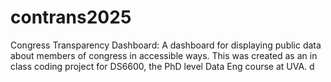 # contrans2025
Congress Transparency Dashboard: A dashboard for displaying public data about members of congress in accessible ways. This was created as an in class coding project for DS6600, the PhD level Data Eng course at UVA. d